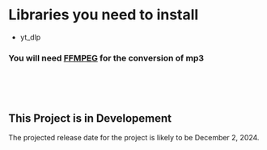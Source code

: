 <h1>Libraries you need to install</h1>
<ul>
  <li>yt_dlp</li>
</ul>
<h3>You will need <strong><a href="https://ffmpeg.org/download.html">FFMPEG</a></strong> for the conversion of mp3</h3>
<br><br><br>
<h2>This Project is in Developement</h2>
The projected release date for the project is likely to be December 2, 2024.
